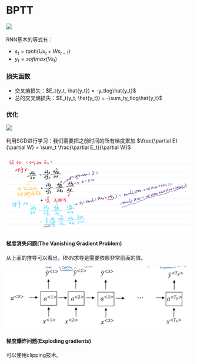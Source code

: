 # BPTT

![](http://www.wildml.com/wp-content/uploads/2015/09/rnn.jpg)

RNN基本的等式有：

- $s_t = tanh(Ux_t+Ws_{t-1})$
- $y_t=softmax(Vs_t)$

### 损失函数

- 交叉熵损失：$E_t(y_t, \hat{y_t}) = -y_tlog\hat{y_t}$
- 总的交叉熵损失：$E_t(y_t, \hat{y_t}) = -\sum_ty_tlog\hat{y_t}$

### 优化

![](http://www.wildml.com/wp-content/uploads/2015/10/rnn-bptt-with-gradients.png)

利用SGD进行学习：我们需要把之前时间的所有梯度累加 $\frac{\partial E}{\partial W} = \sum_t \frac{\partial E_t}{\partial W}$

![](./images/2.png)

#### 梯度消失问题(The Vanishing Gradient Problem)

从上面的推导可以看出，RNN求导是需要依赖非常前面的值。

![](./images/4.png)

#### 梯度爆炸问题(Exploding gradients)

可以使用clipping技术。